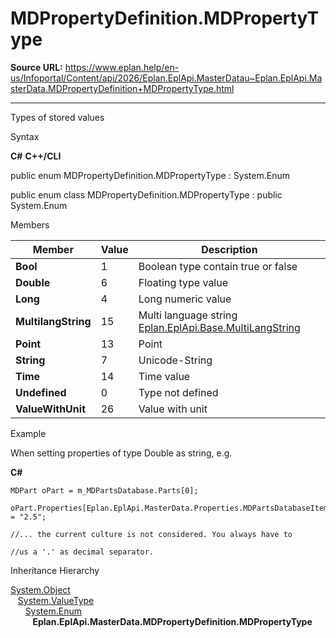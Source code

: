 # MDPropertyDefinition.MDPropertyType

**Source URL:** https://www.eplan.help/en-us/Infoportal/Content/api/2026/Eplan.EplApi.MasterDatau~Eplan.EplApi.MasterData.MDPropertyDefinition+MDPropertyType.html

---

Types of stored values

Syntax

**C#**
**C++/CLI**


public enum MDPropertyDefinition.MDPropertyType : System.Enum

public enum class MDPropertyDefinition.MDPropertyType : public System.Enum


Members

| Member | Value | Description |
| --- | --- | --- |
| **Bool** | 1 | Boolean type contain true or false |
| **Double** | 6 | Floating type value |
| **Long** | 4 | Long numeric value |
| **MultilangString** | 15 | Multi language string [Eplan.EplApi.Base.MultiLangString](Eplan.EplApi.Baseu~Eplan.EplApi.Base.MultiLangString.html) |
| **Point** | 13 | Point |
| **String** | 7 | Unicode-String |
| **Time** | 14 | Time value |
| **Undefined** | 0 | Type not defined |
| **ValueWithUnit** | 26 | Value with unit |

Example

When setting properties of type Double as string, e.g.

**C#**

```
MDPart oPart = m_MDPartsDatabase.Parts[0];

oPart.Properties[Eplan.EplApi.MasterData.Properties.MDPartsDatabaseItem.ARTICLE_HEIGHT] = "2.5";

//... the current culture is not considered. You always have to

//us a '.' as decimal separator.
```

Inheritance Hierarchy

[System.Object](#)  
   [System.ValueType](#)  
      [System.Enum](#)  
         **Eplan.EplApi.MasterData.MDPropertyDefinition.MDPropertyType**
